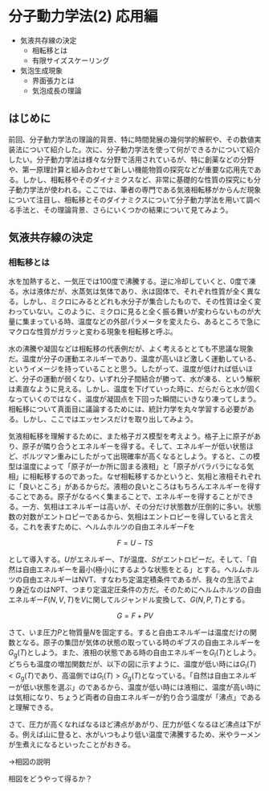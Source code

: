 # 分子動力学法(2) 応用編

* 気液共存線の決定
    * 相転移とは
    * 有限サイズスケーリング
* 気泡生成現象
    * 界面張力とは
    * 気泡成長の理論

## はじめに

前回、分子動力学法の理論的背景、特に時間発展の幾何学的解釈や、その数値実装法について紹介した。次に、分子動力学法を使って何ができるかについて紹介したい。分子動力学法は様々な分野で活用されているが、特に創薬などの分野や、第一原理計算と組み合わせて新しい機能物質の探究などが重要な応用先である。しかし、相転移やそのダイナミクスなど、非常に基礎的な性質の探究にも分子動力学法が使われる。ここでは、筆者の専門である気液相転移がからんだ現象について注目し、相転移とそのダイナミクスについて分子動力学法を用いて調べる手法と、その理論背景、さらにいくつかの結果について見てみよう。

## 気液共存線の決定

### 相転移とは

水を加熱すると、一気圧では100度で沸騰する。逆に冷却していくと、0度で凍る。水は液体だが、水蒸気は気体であり、氷は固体で、それぞれ性質が全く異なる。しかし、ミクロにみるとどれも水分子が集合したもので、その性質は全く変わっていない。このように、ミクロに見ると全く振る舞いが変わらないものが大量に集まっている時、温度などの外部パラメータを変えたら、あるところで急にマクロな性質がガラッと変わる現象を相転移と呼ぶ。

水の沸騰や凝固などは相転移の代表例だが、よく考えるととても不思議な現象だ。温度が分子の運動エネルギーであり、温度が高いほど激しく運動している、というイメージを持っていることと思う。したがって、温度が低ければ低いほど、分子の運動が弱くなり、いずれ分子間結合が勝って、水が凍る、という解釈は素直なように見える。しかし、温度を下げていった時に、だらだらと水が固くなっていくのではなく、温度が凝固点を下回った瞬間にいきなり凍ってしまう。相転移について真面目に議論するためには、統計力学を丸々学習する必要がある。しかし、ここではエッセンスだけを取り出してみよう。

気液相転移を理解するために、また格子ガス模型を考えよう。格子上に原子があり、原子が隣り合うとエネルギーを得する。そして、エネルギーが低い状態ほど、ボルツマン重みにしたがって出現確率が高くなるとしよう。すると、この模型は温度によって「原子が一か所に固まる液相」と「原子がバラバラになる気相」に相転移するのであった。なぜ相転移するかというと、気相と液相それぞれに「良いところ」があるからだ。液相の良いところはもちろんエネルギーを得することである。原子がなるべく集まることで、エネルギーを得することができる。一方、気相はエネルギーは高いが、その分だけ状態数が圧倒的に多い。状態数の対数がエントロピーであるから、気相はエントロピーを得していると言える。これを表すために、ヘルムホルツの自由エネルギー$F$を

$$
F = U-TS
$$

として導入する。$U$がエネルギー、$T$が温度、$S$がエントロピーだ。そして、「自然は自由エネルギーを最小(極小)にするような状態をとる」とする。ヘルムホルツの自由エネルギーはNVT、すなわち定温定積条件であるが、我々の生活でより身近なのはNPT、つまり定温定圧条件の方だ。そのためにヘルムホルツの自由エネルギー$F(N,V,T)$を$V$に関してルジャンドル変換して、$G(N,P,T)$とする。

$$
G = F + PV
$$

さて、いま圧力$P$と物質量$N$を固定する。すると自由エネルギーは温度だけの関数となる。原子の集団が気体の状態の取っている時のギブスの自由エネルギーを$G_\mathrm{g}(T)$としよう。また、液相の状態である時の自由エネルギーを$G_\mathrm{l}(T)$としよう。どちらも温度の増加関数だが、以下の図に示すように、温度が低い時には$G_\mathrm{l}(T) < G_\mathrm{g}(T)$であり、高温側では$G_\mathrm{l}(T) > G_\mathrm{g}(T)$となっている。「自然は自由エネルギーが低い状態を選ぶ」のであるから、温度が低い時には液相に、温度が高い時には気相になり、ちょうど両者の自由エネルギーが釣り合う温度が「沸点」であると理解できる。

さて、圧力が高くなればなるほど沸点があがり、圧力が低くなるほど沸点は下がる。例えば山に登ると、水がいつもより低い温度で沸騰するため、米やラーメンが生煮えになるといったことがおきる。

→相図の説明

相図をどうやって得るか？

